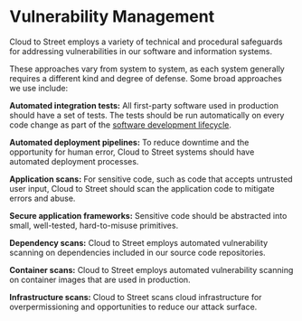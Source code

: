 # Vulnerability Management

Cloud to Street employs a variety of technical and procedural safeguards for addressing vulnerabilities in our software and information systems.

These approaches vary from system to system, as each system generally requires a different kind and degree of defense. Some broad approaches we use include:

**Automated integration tests:** All first-party software used in production should have a set of tests. The tests should be run automatically on every code change as part of the [software development lifecycle](/software-development-life-cycle.md).

**Automated deployment pipelines:** To reduce downtime and the opportunity for human error, Cloud to Street systems should have automated deployment processes.

**Application scans:** For sensitive code, such as code that accepts untrusted user input, Cloud to Street should scan the application code to mitigate errors and abuse.

**Secure application frameworks:** Sensitive code should be abstracted into small, well-tested, hard-to-misuse primitives.

**Dependency scans:** Cloud to Street employs automated vulnerability scanning on dependencies included in our source code repositories.

**Container scans:** Cloud to Street employs automated vulnerability scanning on container images that are used in production.

**Infrastructure scans:** Cloud to Street scans cloud infrastructure for overpermissioning and opportunities to reduce our attack surface.
